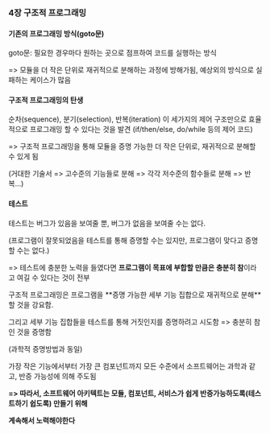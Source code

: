 ### 4장 구조적 프로그래밍

#### 기존의 프로그래밍 방식(goto문) 

goto문: 필요한 경우마다 원하는 곳으로 점프하여 코드를 실행하는 방식

=> 모듈을 더 작은 단위로 재귀적으로 분해하는 과정에 방해가됨, 예상외의 방식으로 실패하는 케이스가 많음

<p>

#### 구조적 프로그래밍의 탄생

순차(sequence), 분기(selection), 반복(iteration) 이 세가지의 제어 구조만으로 효율적으로 프로그래밍 할 수 있다는 것을 발견 (if/then/else, do/while 등의 제어 코드)

=> 구조적 프로그래밍을 통해 모듈을 증명 가능한 더 작은 단위로, 재귀적으로 분해할 수 있게 됨

(거대한 기술서 => 고수준의 기능들로 분해 => 각각 저수준의 함수들로 분해 => 반복...)

<p>

#### 테스트

테스트는 버그가 있음을 보여줄 뿐, 버그가 없음을 보여줄 수는 없다.

(프로그램이 잘못되었음을 테스트를 통해 증명할 수는 있지만, 프로그램이 맞다고 증명할 수는 없다.)

=> 테스트에 충분한 노력을 들였다면 **프로그램이 목표에 부합할 만큼은 충분히 참**이라고 여길 수 있다는 것이 전부

<p>
구조적 프로그래밍은 프로그램을 **증명 가능한 세부 기능 집합으로 재귀적으로 분해**할 것을 강요함.

그리고 세부 기능 집합들을 테스트를 통해 거짓인지를 증명하려고 시도함 => 충분히 참인 것을 증명함

(과학적 증명방법과 동일)

가장 작은 기능에서부터 가장 큰 컴포넌트까지 모든 수준에서 소프트웨어는 과학과 같고, 반증 가능성에 의해 주도됨

**=> 따라서, 소프트웨어 아키텍트는 모듈, 컴포넌트, 서비스가 쉽게 반증가능하도록(테스트하기 쉽도록) 만들기 위해**

**계속해서 노력해야한다**

